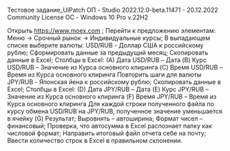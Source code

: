 Тестовое задание_UiPatch 
ОП - Studio 2022.12.0-beta.11471 - 20.12.2022 Community License
ОС - Windows 10 Pro v.22H2

Открыть https://www.moex.com ;
Перейти к предложению элементам: Меню -> Срочный рынок -> Индивидуальные курсы;
В выпадающем списке выберите валюты: USD/RUB - Доллар США к российскому рублю;
Сформировать данные за предыдущий месяц;
Скопировать данные в Excel; Столбцы в Excel: (A) Дата USD/RUB – Дата (B) Курс USD/RUB – Значение из Курса основного клиринга (C) Время USD/RUB – Время из Курса основного клиринга
Повторить шаги для валюты JPY/RUB - Японская йена к российскому рублю;
Скопировать данные в Excel; Столбцы в Excel: (D) Дата JPY/RUB – Дата (E) Курс JPY/RUB – Значение из Курса основного клиринга (F) Время JPY/RUB – Время из Курса основного клиринга
Для каждой строки полученного файла по курсу обмена USD/RUB на JPY/RUB, полученное значение уменьшается в ячейку (G) Результат;
Выровнять – автоширина;
Формат чисел – финансовый;
Проверка, что автосумма в Excel распознает папку как числовой формат;
Направить итоговый файл отчета себе на почту;
Ввести количество строк в Excel в правильном склонении.
